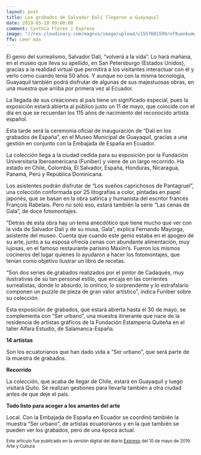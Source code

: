 ```yaml
---
layout: post
title: Los grabados de Salvador Dalí llegaron a Guayaquil
date: 2019-05-10 09:00:00
comment: Cynthia Flores | Expreso
image: "//res.cloudinary.com/magnvs/image/upload/v1557601599/nf9uankumwbgfjeeecp2.jpg"
ffw: Leer más
---
```


El genio del surrealismo, Salvador Dalí, “volverá a la vida”. Lo hará mañana, en el museo que lleva su apellido, en San Petersburgo (Estados Unidos), gracias a la realidad virtual que permitirá a los visitantes interactuar con él y verlo como cuando tenía 50 años. Y aunque no con la misma tecnología, Guayaquil también podrá disfrutar de algunas de sus majestuosas obras, en una muestra que arriba por primera vez al Ecuador.

La llegada de sus creaciones al país tiene un significado especial, pues la exposición estará abierta al público justo un 11 de mayo, que coincide con el día en que se recuerdan los 115 años de nacimiento del reconocido artista español.

Esta tarde será la ceremonia oficial de inauguración de “Dalí en los grabados de España”, en el Museo Municipal de Guayaquil, gracias a una gestión en conjunto con la Embajada de España en Ecuador.

La colección llega a la ciudad cedida para su exposición por la Fundación Universitaria Iberoamericana (Funiber) y viene de un largo recorrido. Ha estado en Chile, Colombia, El Salvador, España, Honduras, Nicaragua, Panamá, Perú y República Dominicana.

Los asistentes podrán disfrutar de “Los sueños caprichosos de Pantagruel”, una colección conformada por 25 litografías a color, pintadas en papel japonés, que se basan en la obra satírica y humanista del escritor francés François Rabelais. Pero no solo eso, estará también la serie “Las cenas de Gala”, de doce fotomontajes.

“Detrás de esta obra hay un tema anecdótico que tiene mucho que ver con la vida de Salvador Dalí y de su musa, Gala”, explica Fernando Mayorga, asistente del museo. Cuenta que cuando este genio estaba en el apogeo de su arte, junto a su esposa ofrecía cenas con abundante alimentación, muy lujosas, en el famoso restaurante parisino Maxim’s. Fueron los mismos cocineros del lugar quienes lo ayudaron a hacer los fotomontajes, que tenían como objetivo ilustrar un libro de recetas.

“Son dos series de grabados realizados por el pintor de Cadaqués, muy ilustrativas de su tan personal estilo, que encaja en las corrientes surrealistas, donde lo absurdo, lo onírico, lo sorprendente y lo estrafalario componen un puzzle de pieza de gran valor artístico”, indica Funiber sobre su colección.

Esta exposición de grabados, que estará abierta hasta el 30 de mayo, se complementa con “Ser urbano”, una muestra itinerante que nace de la residencia de artistas gráficos de la Fundación Estampería Quiteña en el taller Alfara Estudio, de Salamanca-España.

**14 artistas**

Son los ecuatorianos que han dado vida a “Ser urbano”, que será parte de la muestra de grabados.

**Recorrido**

La colección, que acaba de llegar de Chile, estará en Guayaquil y luego visitará Quito. Se realizan gestiones para llevarla también a otra ciudad antes de que deje el país.

**Todo listo para acoger a los amantes del arte**

Local. Con la Embajada de España en Ecuador se coordinó también la muestra “Ser urbano”, de artistas ecuatorianos y en la que también se pueden ver los grabados, pero de una época actual.

<small>Este artículo fue publicado en la versión digital del diario [Expreso](//www.expreso.ec/vivir/arte-cultura-surrealismo-salvadordali-fundacionuniversitaria-ilustraciones-IJ2821569) del 10 de mayo de 2019. Arte y Cultura</small>

